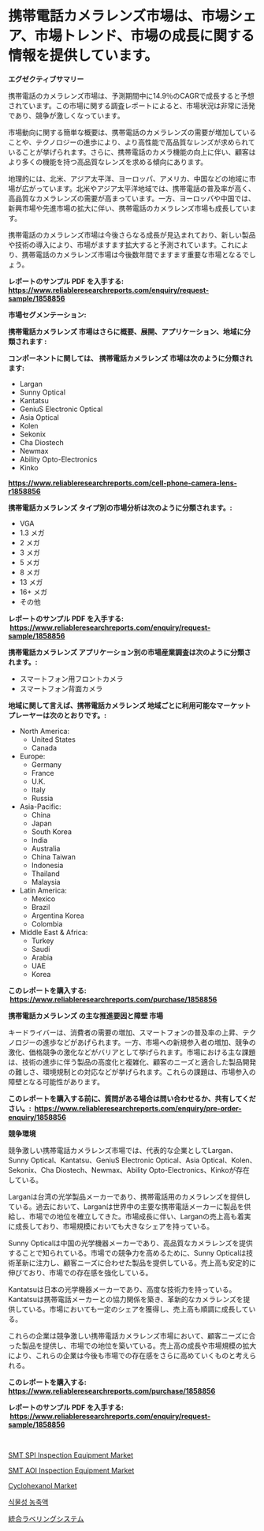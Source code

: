 <p><h1>携帯電話カメラレンズ市場は、市場シェア、市場トレンド、市場の成長に関する情報を提供しています。</h1></p><p><strong>エグゼクティブサマリー</strong></p>
<p><p>携帯電話のカメラレンズ市場は、予測期間中に14.9％のCAGRで成長すると予想されています。この市場に関する調査レポートによると、市場状況は非常に活発であり、競争が激しくなっています。</p><p>市場動向に関する簡単な概要は、携帯電話のカメラレンズの需要が増加していることや、テクノロジーの進歩により、より高性能で高品質なレンズが求められていることが挙げられます。さらに、携帯電話のカメラ機能の向上に伴い、顧客はより多くの機能を持つ高品質なレンズを求める傾向にあります。</p><p>地理的には、北米、アジア太平洋、ヨーロッパ、アメリカ、中国などの地域に市場が広がっています。北米やアジア太平洋地域では、携帯電話の普及率が高く、高品質なカメラレンズの需要が高まっています。一方、ヨーロッパや中国では、新興市場や先進市場の拡大に伴い、携帯電話のカメラレンズ市場も成長しています。</p><p>携帯電話のカメラレンズ市場は今後さらなる成長が見込まれており、新しい製品や技術の導入により、市場がますます拡大すると予測されています。これにより、携帯電話のカメラレンズ市場は今後数年間でますます重要な市場となるでしょう。</p></p>
<p><strong>レポートのサンプル PDF を入手する: <a href="https://www.reliableresearchreports.com/enquiry/request-sample/1858856">https://www.reliableresearchreports.com/enquiry/request-sample/1858856</a></strong></p>
<p><strong>市場セグメンテーション:</strong></p>
<p><strong> 携帯電話カメラレンズ 市場はさらに概要、展開、アプリケーション、地域に分類されます :</strong></p>
<p><strong>コンポーネントに関しては、 携帯電話カメラレンズ 市場は次のように分類されます: &nbsp;</strong></p>
<p><ul><li>Largan</li><li>Sunny Optical</li><li>Kantatsu</li><li>GeniuS Electronic Optical</li><li>Asia Optical</li><li>Kolen</li><li>Sekonix</li><li>Cha Diostech</li><li>Newmax</li><li>Ability Opto-Electronics</li><li>Kinko</li></ul></p>
<p><strong><a href="https://www.reliableresearchreports.com/cell-phone-camera-lens-r1858856">https://www.reliableresearchreports.com/cell-phone-camera-lens-r1858856</a></strong></p>
<p><strong> 携帯電話カメラレンズ タイプ別の市場分析は次のように分類されます。:</strong></p>
<p><ul><li>VGA</li><li>1.3 メガ</li><li>2 メガ</li><li>3 メガ</li><li>5 メガ</li><li>8 メガ</li><li>13 メガ</li><li>16+ メガ</li><li>その他</li></ul></p>
<p><strong>レポートのサンプル PDF を入手する: &nbsp;<a href="https://www.reliableresearchreports.com/enquiry/request-sample/1858856">https://www.reliableresearchreports.com/enquiry/request-sample/1858856</a></strong></p>
<p><strong> 携帯電話カメラレンズ アプリケーション別の市場産業調査は次のように分類されます。:</strong></p>
<p><ul><li>スマートフォン用フロントカメラ</li><li>スマートフォン背面カメラ</li></ul></p>
<p><strong>地域に関して言えば、携帯電話カメラレンズ 地域ごとに利用可能なマーケットプレーヤーは次のとおりです。:</strong></p>
<p><ul>
    <li>
        North America:
        <ul>
            <li>United States</li>
            <li>Canada</li>
        </ul>
    </li>
    <li>
        Europe:
        <ul>
            <li>Germany</li>
            <li>France</li>
            <li>U.K.</li>
            <li>Italy</li>
            <li>Russia</li>
        </ul>
    </li>
    <li>
        Asia-Pacific:
        <ul>
            <li>China</li>
            <li>Japan</li>
            <li>South Korea</li>
            <li>India</li>
            <li>Australia</li>
            <li>China Taiwan</li>
            <li>Indonesia</li>
            <li>Thailand</li>
            <li>Malaysia</li>
        </ul>
    </li>
    <li>
        Latin America:
        <ul>
            <li>Mexico</li>
            <li>Brazil</li>
            <li>Argentina Korea</li>
            <li>Colombia</li>
        </ul>
    </li>
    <li>
        Middle East & Africa:
        <ul>
            <li>Turkey</li>
            <li>Saudi</li>
            <li>Arabia</li>
            <li>UAE</li>
            <li>Korea</li>
        </ul>
    </li>
    </ul></p>
<p><strong>このレポートを購入する: &nbsp;<a href="https://www.reliableresearchreports.com/purchase/1858856">https://www.reliableresearchreports.com/purchase/1858856</a></strong></p>
<p><strong>携帯電話カメラレンズ の主な推進要因と障壁 市場</strong></p>
<p><p>キードライバーは、消費者の需要の増加、スマートフォンの普及率の上昇、テクノロジーの進歩などがあげられます。一方、市場への新規参入者の増加、競争の激化、価格競争の激化などがバリアとして挙げられます。市場における主な課題は、技術の進歩に伴う製品の高度化と複雑化、顧客のニーズと適合した製品開発の難しさ、環境規制との対応などが挙げられます。これらの課題は、市場参入の障壁となる可能性があります。</p></p>
<p><strong>このレポートを購入する前に、質問がある場合は問い合わせるか、共有してください。:&nbsp; <a href="https://www.reliableresearchreports.com/enquiry/pre-order-enquiry/1858856">https://www.reliableresearchreports.com/enquiry/pre-order-enquiry/1858856</a></strong></p>
<p><strong>競争環境</strong></p>
<p><p>競争激しい携帯電話カメラレンズ市場では、代表的な企業としてLargan、Sunny Optical、Kantatsu、GeniuS Electronic Optical、Asia Optical、Kolen、Sekonix、Cha Diostech、Newmax、Ability Opto-Electronics、Kinkoが存在している。</p><p>Larganは台湾の光学製品メーカーであり、携帯電話用のカメラレンズを提供している。過去において、Larganは世界中の主要な携帯電話メーカーに製品を供給し、市場での地位を確立してきた。市場成長に伴い、Larganの売上高も着実に成長しており、市場規模においても大きなシェアを持っている。</p><p>Sunny Opticalは中国の光学機器メーカーであり、高品質なカメラレンズを提供することで知られている。市場での競争力を高めるために、Sunny Opticalは技術革新に注力し、顧客ニーズに合わせた製品を提供している。売上高も安定的に伸びており、市場での存在感を強化している。</p><p>Kantatsuは日本の光学機器メーカーであり、高度な技術力を持っている。Kantatsuは携帯電話メーカーとの協力関係を築き、革新的なカメラレンズを提供している。市場においても一定のシェアを獲得し、売上高も順調に成長している。</p><p>これらの企業は競争激しい携帯電話カメラレンズ市場において、顧客ニーズに合った製品を提供し、市場での地位を築いている。売上高の成長や市場規模の拡大により、これらの企業は今後も市場での存在感をさらに高めていくものと考えられる。</p></p>
<p><strong>このレポートを購入する: &nbsp; <a href="https://www.reliableresearchreports.com/purchase/1858856">https://www.reliableresearchreports.com/purchase/1858856</a></strong></p>
<p><strong>レポートのサンプル PDF を入手する: &nbsp;<a href="https://www.reliableresearchreports.com/enquiry/request-sample/1858856">https://www.reliableresearchreports.com/enquiry/request-sample/1858856</a></strong><strong></strong></p>
<p>&nbsp;</p>
<p><p><a href="https://github.com/pizolina/Market-Research-Report-List-4/blob/main/smt-spi-inspection-equipment-market.md">SMT SPI Inspection Equipment Market</a></p><p><a href="https://github.com/dimitrishawkinswaynenp91rgz/Market-Research-Report-List-2/blob/main/smt-aoi-inspection-equipment-market.md">SMT AOI Inspection Equipment Market</a></p><p><a href="https://issuu.com/reportprime-2/docs/cyclohexanol-market-size-2030.pptx">Cyclohexanol Market</a></p><p><a href="https://medium.com/@jerrodhilll68/%EC%95%BC%EC%B1%84-%EB%86%8D%EC%B6%95%EC%95%A1-%EC%8B%9C%EC%9E%A5-%EC%A2%85%EB%A5%98-%EC%9D%91%EC%9A%A9-%EB%B0%8F-%EC%A7%80%EB%A6%AC%EC%A0%81%EC%9D%B8-%EB%A9%B4%EC%97%90%EC%84%9C%EC%9D%98-%ED%8F%AC%EA%B4%84%EC%A0%81%EC%9D%B8-%ED%8F%89%EA%B0%80-9c709b90dcd6">식물성 농축액</a></p><p><a href="https://medium.com/@abdielkilback/%E7%B5%B1%E5%90%88%E3%83%A9%E3%83%99%E3%83%AA%E3%83%B3%E3%82%B0%E3%82%B7%E3%82%B9%E3%83%86%E3%83%A0%E5%B8%82%E5%A0%B4%E8%A6%8F%E6%A8%A1-cagr-%E3%83%88%E3%83%AC%E3%83%B3%E3%83%892024-2030-e15b842e3d99">統合ラベリングシステム</a></p></p>
